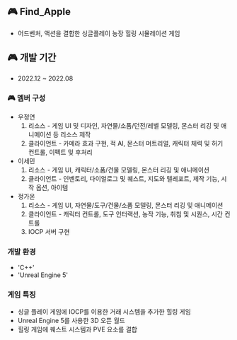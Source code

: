 ## 🎮 Find_Apple
- 어드벤처, 액션을 결합한 싱글플레이 농장 힐링 시뮬레이션 게임

## 🎮 개발 기간
- 2022.12 ~ 2022.08

### 🎮 멤버 구성
- 우정연
  1) 리소스 - 게임 UI 및 디자인, 자연물/소품/던전/레벨 모델링, 몬스터 리깅 및 애니메이션 등 리소스 제작
  2) 클라이언트 - 카메라 효과 구현, 적 AI, 몬스터 머트리얼, 캐릭터 체력 및 허기 컨트롤, 이펙트 및 후처리
- 이세민
  1) 리소스 - 게임 UI, 캐릭터/소품/건물 모델링, 몬스터 리깅 및 애니메이션
  2) 클라이언트 - 인벤토리, 다이얼로그 및 퀘스트, 지도와 텔레포트, 제작 기능, 시작 옵션, 아이템
- 정가온
  1) 리소스 - 게임 UI, 자연물/도구/건물/소품 모델링, 몬스터 리깅 및 애니메이션
  2) 클라이언트 - 캐릭터 컨트롤, 도구 인터랙션, 농작 기능, 취침 및 시퀀스, 시간 컨트롤
  3) IOCP 서버 구현
 
### 개발 환경
- 'C++'
- 'Unreal Engine 5'

### 게임 특징
- 싱글 플레이 게임에 IOCP를 이용한 거래 시스템을 추가한 힐링 게임
- Unreal Engine 5를 사용한 3D 오픈 월드
- 힐링 게임에 퀘스트 시스템과 PVE 요소를 결합
